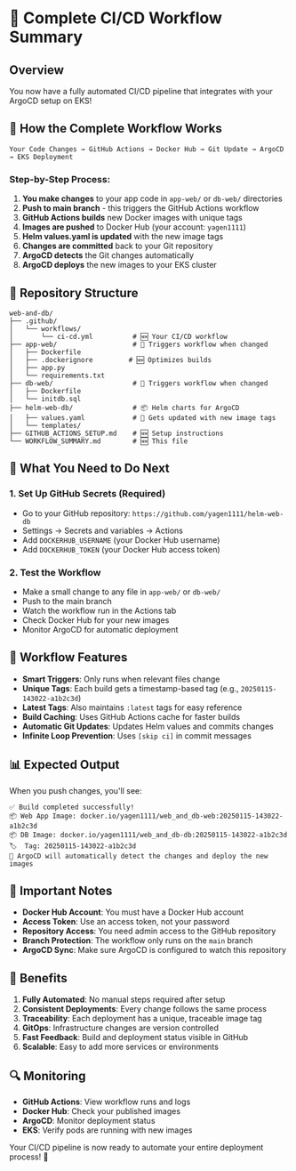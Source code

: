 # 🚀 Complete CI/CD Workflow Summary

## Overview
You now have a fully automated CI/CD pipeline that integrates with your ArgoCD setup on EKS!

## 🔄 How the Complete Workflow Works

```
Your Code Changes → GitHub Actions → Docker Hub → Git Update → ArgoCD → EKS Deployment
```

### Step-by-Step Process:

1. **You make changes** to your app code in `app-web/` or `db-web/` directories
2. **Push to main branch** - this triggers the GitHub Actions workflow
3. **GitHub Actions builds** new Docker images with unique tags
4. **Images are pushed** to Docker Hub (your account: `yagen1111`)
5. **Helm values.yaml is updated** with the new image tags
6. **Changes are committed** back to your Git repository
7. **ArgoCD detects** the Git changes automatically
8. **ArgoCD deploys** the new images to your EKS cluster

## 📁 Repository Structure

```
web-and-db/
├── .github/
│   └── workflows/
│       └── ci-cd.yml          # 🆕 Your CI/CD workflow
├── app-web/                   # 🔄 Triggers workflow when changed
│   ├── Dockerfile
│   ├── .dockerignore         # 🆕 Optimizes builds
│   ├── app.py
│   └── requirements.txt
├── db-web/                    # 🔄 Triggers workflow when changed
│   ├── Dockerfile
│   └── initdb.sql
├── helm-web-db/               # 📦 Helm charts for ArgoCD
│   ├── values.yaml            # 🔄 Gets updated with new image tags
│   └── templates/
├── GITHUB_ACTIONS_SETUP.md    # 🆕 Setup instructions
└── WORKFLOW_SUMMARY.md        # 🆕 This file
```

## 🎯 What You Need to Do Next

### 1. Set Up GitHub Secrets (Required)
- Go to your GitHub repository: `https://github.com/yagen1111/helm-web-db`
- Settings → Secrets and variables → Actions
- Add `DOCKERHUB_USERNAME` (your Docker Hub username)
- Add `DOCKERHUB_TOKEN` (your Docker Hub access token)

### 2. Test the Workflow
- Make a small change to any file in `app-web/` or `db-web/`
- Push to the main branch
- Watch the workflow run in the Actions tab
- Check Docker Hub for your new images
- Monitor ArgoCD for automatic deployment

## 🔧 Workflow Features

- **Smart Triggers**: Only runs when relevant files change
- **Unique Tags**: Each build gets a timestamp-based tag (e.g., `20250115-143022-a1b2c3d`)
- **Latest Tags**: Also maintains `:latest` tags for easy reference
- **Build Caching**: Uses GitHub Actions cache for faster builds
- **Automatic Git Updates**: Updates Helm values and commits changes
- **Infinite Loop Prevention**: Uses `[skip ci]` in commit messages

## 📊 Expected Output

When you push changes, you'll see:

```
✅ Build completed successfully!
📦 Web App Image: docker.io/yagen1111/web_and_db-web:20250115-143022-a1b2c3d
📦 DB Image: docker.io/yagen1111/web_and_db-db:20250115-143022-a1b2c3d
🏷️  Tag: 20250115-143022-a1b2c3d
🔗 ArgoCD will automatically detect the changes and deploy the new images
```

## 🚨 Important Notes

- **Docker Hub Account**: You must have a Docker Hub account
- **Access Token**: Use an access token, not your password
- **Repository Access**: You need admin access to the GitHub repository
- **Branch Protection**: The workflow only runs on the `main` branch
- **ArgoCD Sync**: Make sure ArgoCD is configured to watch this repository

## 🎉 Benefits

1. **Fully Automated**: No manual steps required after setup
2. **Consistent Deployments**: Every change follows the same process
3. **Traceability**: Each deployment has a unique, traceable image tag
4. **GitOps**: Infrastructure changes are version controlled
5. **Fast Feedback**: Build and deployment status visible in GitHub
6. **Scalable**: Easy to add more services or environments

## 🔍 Monitoring

- **GitHub Actions**: View workflow runs and logs
- **Docker Hub**: Check your published images
- **ArgoCD**: Monitor deployment status
- **EKS**: Verify pods are running with new images

Your CI/CD pipeline is now ready to automate your entire deployment process! 🎯
